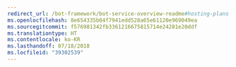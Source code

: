 ```yaml
---
redirect_url: /bot-framework/bot-service-overview-readme#hosting-plans
ms.openlocfilehash: 8e654335b04f7941edd528a65e61120e969049ea
ms.sourcegitcommit: f576981342fb3361216675815714e24281e20ddf
ms.translationtype: HT
ms.contentlocale: ko-KR
ms.lasthandoff: 07/18/2018
ms.locfileid: "39302539"
---
```

